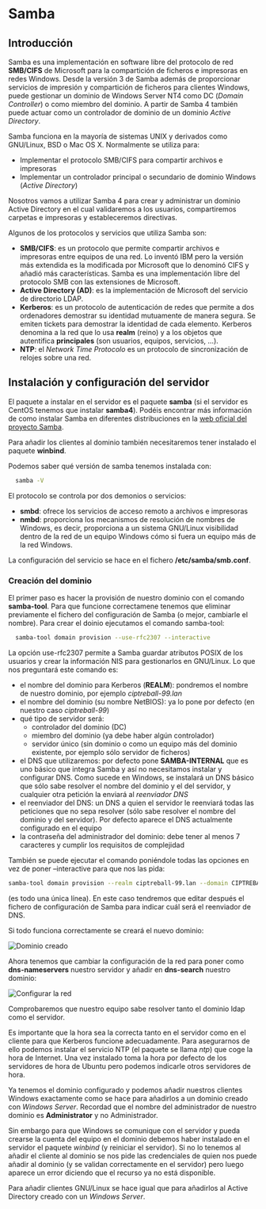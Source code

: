 # Samba

## Introducción
Samba es una implementación en software libre del protocolo de red **SMB/CIFS** de Microsoft para la compartición de ficheros e impresoras en redes Windows. Desde la versión 3 de Samba además de proporcionar servicios de impresión y compartición de ficheros para clientes Windows, puede gestionar un dominio de Windows Server NT4 como DC (_Domain Controller_) o como miembro del dominio. A partir de Samba 4 también puede actuar como un controlador de dominio de un dominio _Active Directory_.

Samba funciona en la mayoría de sistemas UNIX y derivados como GNU/Linux, BSD o Mac OS X. Normalmente se utiliza para:
- Implementar el protocolo SMB/CIFS para compartir archivos e impresoras
- Implementar un controlador principal o secundario de dominio Windows (_Active Directory_)

Nosotros vamos a utilizar Samba 4 para crear y administrar un dominio Active Directory en el cual validaremos a los usuarios, compartiremos carpetas e impresoras y estableceremos directivas.

Algunos de los protocolos y servicios que utiliza Samba son:
- **SMB/CIFS**: es un protocolo que permite compartir archivos e impresoras entre equipos de una red. Lo inventó IBM pero la versión más extendida es la modificada por Microsoft que lo denominó CIFS y añadió más características. Samba es una implementación libre del protocolo SMB con las extensiones de Microsoft.
- **Active Directory (AD)**: es la implementación de Microsoft del servicio de directorio LDAP.
- **Kerberos**: es un protocolo de autenticación de redes que permite a dos ordenadores demostrar su identidad mutuamente de manera segura. Se emiten tickets para demostrar la identidad de cada elemento. Kerberos denomina a la red que lo usa **realm** (reino) y a los objetos que autentifica **principales** (son usuarios, equipos, servicios, …).
- **NTP**: el _Network Time Protocolo_ es un protocolo de sincronización de relojes sobre una red.

## Instalación y configuración del servidor
El paquete a instalar en el servidor es el paquete **samba** (si el servidor es CentOS tenemos que instalar **samba4**). Podéis encontrar más información de como instalar Samba en diferentes distribuciones en la [web oficial del proyecto Samba](https://wiki.samba.org/index.php/binary_distribution_packages).

Para añadir los clientes al dominio también necesitaremos tener instalado el paquete **winbind**.

Podemos saber qué versión de samba tenemos instalada con:
```bash
  samba -V
```

El protocolo se controla por dos demonios o servicios:
- **smbd**: ofrece los servicios de acceso remoto a archivos e impresoras
- **nmbd**: proporciona los mecanismos de resolución de nombres de Windows, es decir, proporciona a un sistema GNU/Linux visibilidad dentro de la red de un equipo Windows cómo si fuera un equipo más de la red Windows.

La configuración del servicio se hace en el fichero **/etc/samba/smb.conf**. 

### Creación del dominio
El primer paso es hacer la provisión de nuestro dominio con el comando **samba-tool**. Para que funcione correctamene tenemos que eliminar previamente el fichero del configuración de Samba (o mejor, cambiarle el nombre). Para crear el doinio ejecutamos el comando samba-tool:
```bash
  samba-tool domain provision --use-rfc2307 --interactive
```

La opción use-rfc2307 permite a Samba guardar atributos POSIX de los usuarios y crear la información NIS para gestionarlos en GNU/Linux. Lo que nos preguntará este comando es:
- el nombre del dominio para Kerberos (**REALM**): pondremos el nombre de nuestro dominio, por ejemplo _ciptreball-99.lan_
- el nombre del dominio (su nombre NetBIOS): ya lo pone por defecto (en nuestro caso _ciptreball-99_)
- qué tipo de servidor será: 
  - controlador del dominio (DC)
  - miembro del dominio (ya debe haber algún controlador)
  - servidor único (sin dominio o como un equipo más del dominio existente, por ejemplo sólo servidor de ficheros)
- el DNS que utilizaremos: por defecto pone **SAMBA-INTERNAL** que es uno básico que integra Samba y así no necesitamos instalar y configurar DNS. Como sucede en Windows, se instalará un DNS básico que sólo sabe resolver el nombre del dominio y el del servidor, y cualquier otra petición la enviará al _reenviador DNS_
- el reenviador del DNS: un DNS a quien el servidor le reenviará todas las peticiones que no sepa resolver (sólo sabe resolver el nombre del dominio y del servidor). Por defecto aparece el DNS actualmente configurado en el equipo
- la contraseña del administrador del dominio: debe tener al menos 7 caracteres y cumplir los requisitos de complejidad

También se puede ejecutar el comando poniéndole todas las opciones en vez de poner –interactive para que nos las pida:
```bash
samba-tool domain provision --realm ciptreball-99.lan --domain CIPTREBALL-99 --adminpass P@ssw0rd --server-role=dc --use-rfc2307
```
(es todo una única línea). En este caso tendremos que editar después el fichero de configuración de Samba para indicar cuál será el reenviador de DNS.

Si todo funciona correctamente se creará el nuevo dominio:

![Dominio creado](./img/)

Ahora tenemos que cambiar la configuración de la red para poner como **dns-nameservers** nuestro servidor y añadir en **dns-search** nuestro dominio:

![Configurar la red]()

Comprobaremos que nuestro equipo sabe resolver tanto el dominio ldap como el servidor.

Es importante que la hora sea la correcta tanto en el servidor como en el cliente para que Kerberos funcione adecuadamente. Para asegurarnos de ello podemos instalar el servicio NTP (el paquete se llama _ntp_) que coge la hora de Internet. Una vez instalado toma la hora por defecto de los servidores de hora de Ubuntu pero podemos indicarle otros servidores de hora.

Ya tenemos el dominio configurado y podemos añadir nuestros clientes Windows exactamente como se hace para añadirlos a un dominio creado con _Windows Server_. Recordad que el nombre del administrador de nuestro dominio es **Administrator** y no Administrador.

Sin embargo para que Windows se comunique con el servidor y pueda crearse la cuenta del equipo en el dominio debemos haber instalado en el servidor el paquete _winbind_ (y reiniciar el servidor). Si no lo tenemos al añadir el cliente al dominio se nos pide las credenciales de quien nos puede añadir al dominio (y se validan correctamente en el servidor) pero luego aparece un error diciendo que el recurso ya no está disponible.

Para añadir clientes GNU/Linux se hace igual que para añadirlos al Active Directory creado con un _Windows Server_.
